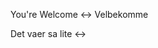 You're Welcome <-> Velbekomme
<!--SR:!2024-07-30,4,274!2024-08-11,13,290-->

Det vaer sa lite <->
<!--SR:!2024-08-13,15,290!2024-07-30,4,274-->